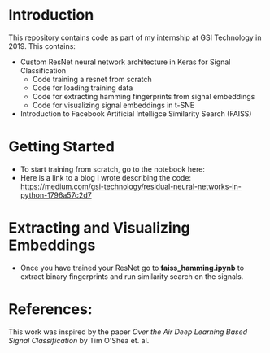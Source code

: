 # Introduction
This repository contains code as part of my internship at GSI Technology in 2019. This contains:
* Custom ResNet neural network architecture in Keras for Signal Classification
    * Code training a resnet from scratch 
    * Code for loading training data
    * Code for extracting hamming fingerprints from signal embeddings
    * Code for visualizing signal embeddings in t-SNE
* Introduction to Facebook Artificial Intelligce Similarity Search (FAISS)

# Getting Started
* To start training from scratch, go to the notebook here:
* Here is a link to a blog I wrote describing the code: https://medium.com/gsi-technology/residual-neural-networks-in-python-1796a57c2d7

# Extracting and Visualizing Embeddings
* Once you have trained your ResNet go to **faiss_hamming.ipynb** to extract binary fingerprints and run similarity search on the signals.

# References:
This work was inspired by the paper *Over the Air Deep Learning Based Signal Classification* by Tim O'Shea et. al.
